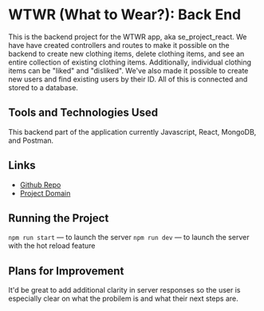 # WTWR (What to Wear?): Back End

This is the backend project for the WTWR app, aka se_project_react. We have have created controllers and routes to make it possible on the backend to create new clothing items, delete clothing items, and see an entire collection of existing clothing items. Additionally, individual clothing items can be "liked" and "disliked".
We've also made it possible to create new users and find existing users by their ID.
All of this is connected and stored to a database.

## Tools and Technologies Used

This backend part of the application currently Javascript, React, MongoDB, and Postman.

## Links

- [Github Repo](https://github.com/dani9401/se_project_express)
- [Project Domain](https://wtwrdanielle.rainbowcup.com)

## Running the Project

`npm run start` — to launch the server
`npm run dev` — to launch the server with the hot reload feature

## Plans for Improvement

It'd be great to add additional clarity in server responses so the user is especially clear on what the probilem is and what their next steps are.
